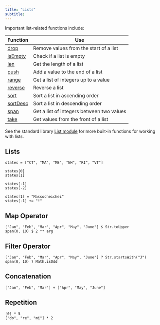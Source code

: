 ```yaml
---
title: "Lists"
subtitle:
---
```


Important list-related functions include:

| Function                          | Use                                       |
| --------------------------------- | ----------------------------------------- |
| [drop](/stdlib/List#drop)         | Remove values from the start of a list    |
| [isEmpty](/stdlib/List#isEmpty)   | Check if a list is empty                  |
| [len](/stdlib/List#len)           | Get the length of a list                  |
| [push](/stdlib/List#push)         | Add a value to the end of a list          |
| [range](/stdlib/List#range)       | Get a list of integers up to a value      |
| [reverse](/stdlib/List#reverse)   | Reverse a list                            |
| [sort](/stdlib/List#sort)         | Sort a list in ascending order            |
| [sortDesc](/stdlib/List#sortDesc) | Sort a list in descending order           |
| [span](/stdlib/List#span)         | Get a list of integers between two values |
| [take](/stdlib/List#take)         | Get values from the front of a list       |

See the standard library [List module](/stdlib/List) for more built-in functions
for working with lists.

## Lists

```ptls
states = ["CT", "MA", "ME", "NH", "RI", "VT"]
```

```ptls
states[0]
states[1]
```

```ptls
states[-1]
states[-2]
```

```ptls
states[1] = "Massocheichei"
states[-1] += "!"
```

## Map Operator

```ptls
["Jan", "Feb", "Mar", "Apr", "May", "June"] $ Str.toUpper
span(0, 10) $ 2 ** arg
```

## Filter Operator

```ptls
["Jan", "Feb", "Mar", "Apr", "May", "June"] ? Str.startsWith("J")
span(0, 10) ? Math.isOdd
```

## Concatenation

```ptls
["Jan", "Feb", "Mar"] + ["Apr", "May", "June"]
```

## Repetition

```ptls
[0] * 5
["do", "re", "mi"] * 2
```
